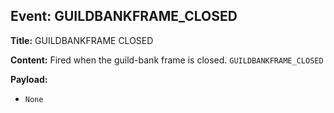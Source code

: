 ## Event: GUILDBANKFRAME_CLOSED

**Title:** GUILDBANKFRAME CLOSED

**Content:**
Fired when the guild-bank frame is closed.
`GUILDBANKFRAME_CLOSED`

**Payload:**
- `None`